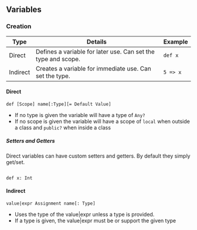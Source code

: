 ## Variables

### Creation
| Type | Details | Example |
| ---- | ------- | ------- |
| Direct | Defines a variable for later use. Can set the type and scope. | `def x` |
| Indirect | Creates a variable for immediate use. Can set the type. | `5 => x` |

#### Direct

`def [Scope] name[:Type][= Default Value]`
* If no type is given the variable will have a type of `Any?`
* If no scope is given the variable will have a scope of `local` when outside a class
and `public?` when inside a class

##### Setters and Getters

Direct variables can have custom setters and getters. By default they simply get/set.
```

def x: Int

```

#### Indirect

`value|expr Assignment name[: Type]`
* Uses the type of the value|expr unless a type is provided.
* If a type is given, the value|expr must be or support the given type
